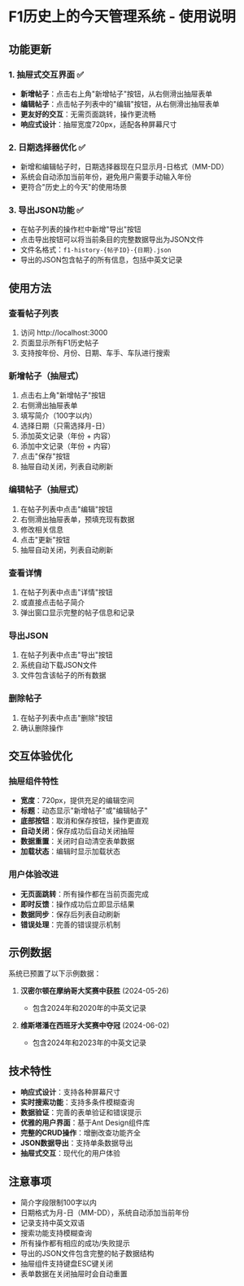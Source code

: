 # F1历史上的今天管理系统 - 使用说明

## 功能更新

### 1. 抽屉式交互界面 ✅
- **新增帖子**：点击右上角"新增帖子"按钮，从右侧滑出抽屉表单
- **编辑帖子**：点击帖子列表中的"编辑"按钮，从右侧滑出抽屉表单
- **更友好的交互**：无需页面跳转，操作更流畅
- **响应式设计**：抽屉宽度720px，适配各种屏幕尺寸

### 2. 日期选择器优化 ✅
- 新增和编辑帖子时，日期选择器现在只显示月-日格式（MM-DD）
- 系统会自动添加当前年份，避免用户需要手动输入年份
- 更符合"历史上的今天"的使用场景

### 3. 导出JSON功能 ✅
- 在帖子列表的操作栏中新增"导出"按钮
- 点击导出按钮可以将当前条目的完整数据导出为JSON文件
- 文件名格式：`f1-history-{帖子ID}-{日期}.json`
- 导出的JSON包含帖子的所有信息，包括中英文记录

## 使用方法

### 查看帖子列表
1. 访问 http://localhost:3000
2. 页面显示所有F1历史帖子
3. 支持按年份、月份、日期、车手、车队进行搜索

### 新增帖子（抽屉式）
1. 点击右上角"新增帖子"按钮
2. 右侧滑出抽屉表单
3. 填写简介（100字以内）
4. 选择日期（只需选择月-日）
5. 添加英文记录（年份 + 内容）
6. 添加中文记录（年份 + 内容）
7. 点击"保存"按钮
8. 抽屉自动关闭，列表自动刷新

### 编辑帖子（抽屉式）
1. 在帖子列表中点击"编辑"按钮
2. 右侧滑出抽屉表单，预填充现有数据
3. 修改相关信息
4. 点击"更新"按钮
5. 抽屉自动关闭，列表自动刷新

### 查看详情
1. 在帖子列表中点击"详情"按钮
2. 或直接点击帖子简介
3. 弹出窗口显示完整的帖子信息和记录

### 导出JSON
1. 在帖子列表中点击"导出"按钮
2. 系统自动下载JSON文件
3. 文件包含该帖子的所有数据

### 删除帖子
1. 在帖子列表中点击"删除"按钮
2. 确认删除操作

## 交互体验优化

### 抽屉组件特性
- **宽度**：720px，提供充足的编辑空间
- **标题**：动态显示"新增帖子"或"编辑帖子"
- **底部按钮**：取消和保存按钮，操作更直观
- **自动关闭**：保存成功后自动关闭抽屉
- **数据重置**：关闭时自动清空表单数据
- **加载状态**：编辑时显示加载状态

### 用户体验改进
- **无页面跳转**：所有操作都在当前页面完成
- **即时反馈**：操作成功后立即显示结果
- **数据同步**：保存后列表自动刷新
- **错误处理**：完善的错误提示机制

## 示例数据

系统已预置了以下示例数据：

1. **汉密尔顿在摩纳哥大奖赛中获胜** (2024-05-26)
   - 包含2024年和2020年的中英文记录

2. **维斯塔潘在西班牙大奖赛中夺冠** (2024-06-02)
   - 包含2024年和2023年的中英文记录

## 技术特性

- **响应式设计**：支持各种屏幕尺寸
- **实时搜索功能**：支持多条件模糊查询
- **数据验证**：完善的表单验证和错误提示
- **优雅的用户界面**：基于Ant Design组件库
- **完整的CRUD操作**：增删改查功能齐全
- **JSON数据导出**：支持单条数据导出
- **抽屉式交互**：现代化的用户体验

## 注意事项

- 简介字段限制100字以内
- 日期格式为月-日（MM-DD），系统自动添加当前年份
- 记录支持中英文双语
- 搜索功能支持模糊查询
- 所有操作都有相应的成功/失败提示
- 导出的JSON文件包含完整的帖子数据结构
- 抽屉组件支持键盘ESC键关闭
- 表单数据在关闭抽屉时会自动重置 